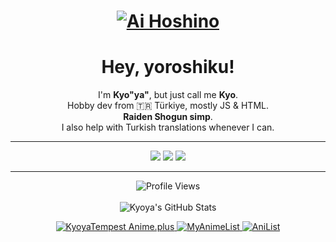 <a href="https://kyoya.is-a.dev/">
  <h1 align="center">
    <img src="https://us-east-1.tixte.net/uploads/kyoya.discowd.com/Ai.png" alt="Ai Hoshino" />
  </h1>
</a>

<h1 align="center">Hey, yoroshiku!</h1>

<p align="center">
  I'm <b>Kyo"ya"</b>, but just call me <b>Kyo</b>.<br>
  Hobby dev from 🇹🇷 Türkiye, mostly JS & HTML.<br>
  <b>Raiden Shogun simp</b>.<br>
  I also help with Turkish translations whenever I can.
</p>

---

<p align="center">
  <img src="https://img.shields.io/badge/JavaScript-black?style=flat-square&logo=javascript&logoColor=yellow"/>
  <img src="https://img.shields.io/badge/HTML5-black?style=flat-square&logo=html5&logoColor=orange"/>
  <img src="https://img.shields.io/badge/Vercel-black?style=flat-square&logo=vercel"/>
</p>

---

<p align="center">
  <img src="https://komarev.com/ghpvc/?username=kyoyacchi&color=800080" alt="Profile Views" />
  <br><br>
  <img src="https://github-readme-stats.vercel.app/api?username=kyoyacchi&show_icons=true&theme=radical&hide_border=false&border_color=800080&bg_color=0d1117&title_color=AF87DE&icon_color=AF87DE&text_color=c9d1d9" alt="Kyoya's GitHub Stats" />
</p>

<p align="center">
  <a href="https://anime.plus/KyoyaTempest">
    <img src="https://anime.plus/KyoyaTempest/WzEsIjAwNDRmZjQ0IiwiMDAwMDg4MDAiLCJkZDQ0ZmY0NCIsImRkMDBhYTAwIiwiZmZmZmZmZmYiLCIyMDIyNzcyMiIsIjkwMjI3NzIyIiwiMDAyMjc3MjIiLCIwMDIyNzcyMiJd/1720297925" alt="KyoyaTempest Anime.plus">
  </a>
  <a href="https://myanimelist.net/profile/kyoyatempest">
    <img src="https://img.shields.io/static/v1?label=MAL&message=KyoyaTempest&color=800080&logo=myanimelist&logoColor=white&style=flat-square" alt="MyAnimeList" />
  </a>
  <a href="https://anilist.co/user/kyoyacchi/">
    <img src="https://img.shields.io/static/v1?label=AniList&message=kyoyacchi&color=800080&logo=anilist&logoColor=white&style=flat-square" alt="AniList" />
  </a>
</p>

